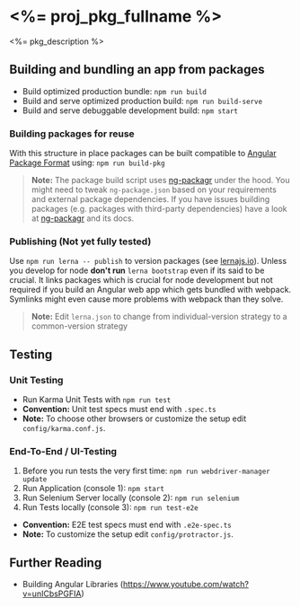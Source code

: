 # <%= proj_pkg_fullname %>

<%= pkg_description %>

## Building and bundling an app from packages

- Build optimized production bundle: `npm run build`
- Build and serve optimized production build: `npm run build-serve`
- Build and serve debuggable development build: `npm start`

### Building packages for reuse

With this structure in place packages can be built compatible to [Angular Package Format](https://docs.google.com/document/d/1CZC2rcpxffTDfRDs6p1cfbmKNLA6x5O-NtkJglDaBVs/preview) using:
  `npm run build-pkg`

> **Note:** The package build script uses [ng-packagr](https://github.com/dherges/ng-packagr) under the hood. You might need to tweak `ng-package.json` based on your requirements and external package dependencies. If you have issues building packages (e.g. packages with third-party dependencies) have a look at [ng-packagr](https://github.com/dherges/ng-packagr) and its docs.

### Publishing (Not yet fully tested)

Use `npm run lerna -- publish` to version packages (see [lernajs.io](https://lernajs.io)). Unless you develop for node **don't run** `lerna bootstrap` even if its said to be crucial. It links packages which is crucial for node development but not required if you build an Angular web app which gets bundled with webpack. Symlinks might even cause more problems with webpack than they solve.

> **Note:** Edit `lerna.json` to change from individual-version strategy to a common-version strategy

## Testing

### Unit Testing

- Run Karma Unit Tests with `npm run test`
- **Convention:** Unit test specs must end with `.spec.ts`
- **Note:** To choose other browsers or customize the setup edit `config/karma.conf.js`.

### End-To-End / UI-Testing


1. Before you run tests the very first time:  `npm run webdriver-manager update`
1. Run Application (console 1): `npm start`
1. Run Selenium Server locally (console 2): `npm run selenium`
1. Run Tests locally (console 3): `npm run test-e2e`

- **Convention:** E2E test specs must end with `.e2e-spec.ts`
- **Note:** To customize the setup edit `config/protractor.js`.

## Further Reading
- Building Angular Libraries (https://www.youtube.com/watch?v=unICbsPGFIA)
